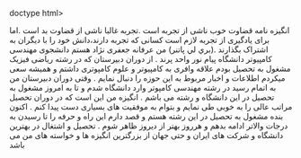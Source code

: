 
doctype html>

انگيزه نامه قضاوت خوب ناشی از تجربه است .تجربه غالبا ناشی از قضاوت بد است .اما برای یادگیری از تجربه لازم است کسانی که تجربه دارند،دانش خود را با ديگران به اشتراک بگذارند .(بري لي پاتنر) من عرفانه جعفری نژاد هستم دانشجوی مهندسی کامپیوتر دانشگاه پیام نور واحد پرند . از دوران دبیرستان که در رشته ریاضی فیزیک مشغول به تحصیل بودم علاقه وافری به کامپیوتر و علوم کامپوتری داشتم و همیشه سعی میکردم اطلاعات و اخبار مربوط به این حوزه را دنبال نمایم . وقتی دوران دبیرستان من به اتمام رسید در رشته مهندسی کامپوتر وارد دانشگاه شدم و تا به امروز مشغول به تحصیل در این دانشگاه و رشته می باشم . انگیزه من این است که در دوران تحصیل مراتب عالی را به خوبی طی نمایم و بتوام به موفقیت های بسیاری دست پیدا کنم . اکنون بنده مشغول به تحصیل در این رشته هستم و قصد دارم این راه و حرفه را تا رسیدن به درجات والاتر ادامه بدهم و هرروز بهتر از دیروز ظاهر شوم . تحصیل و اشتغال در بهترین دانشگاه و شرکت های ایران و حتی جهان از بزرگترین انگیزه ها و خواسته های من می باشد
